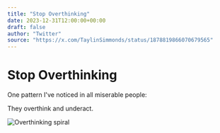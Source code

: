 ```yaml
---
title: "Stop Overthinking"
date: 2023-12-31T12:00:00+00:00
draft: false
author: "Twitter"
source: "https://x.com/TaylinSimmonds/status/1878819866070679565"
---
```


# Stop Overthinking

One pattern I've noticed in all miserable people:

They overthink and underact.


![Overthinking spiral](/images/overthinking.png)